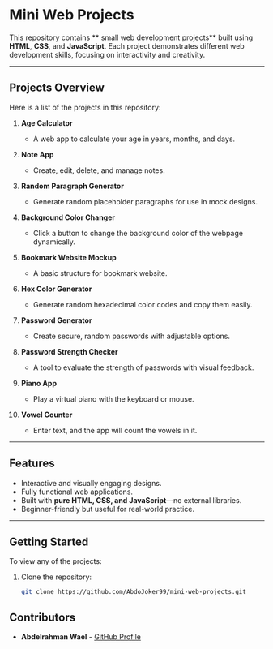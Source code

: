 #  Mini Web Projects

This repository contains ** small web development projects** built using **HTML**, **CSS**, and **JavaScript**. Each project demonstrates different web development skills, focusing on interactivity and creativity.

---

## Projects Overview

Here is a list of the projects in this repository:

1. **Age Calculator**  
   - A web app to calculate your age in years, months, and days.

2. **Note App**  
   - Create, edit, delete, and manage notes.

3. **Random Paragraph Generator**  
   - Generate random placeholder paragraphs for use in mock designs.

4. **Background Color Changer**  
   - Click a button to change the background color of the webpage dynamically.

5. **Bookmark Website Mockup**  
   - A basic structure for bookmark website.

6. **Hex Color Generator**  
   - Generate random hexadecimal color codes and copy them easily.

7. **Password Generator**  
   - Create secure, random passwords with adjustable options.

8. **Password Strength Checker**  
   - A tool to evaluate the strength of passwords with visual feedback.

9. **Piano App**  
   - Play a virtual piano with the keyboard or mouse.

10. **Vowel Counter**  
    - Enter text, and the app will count the vowels in it.

---

## Features

- Interactive and visually engaging designs.
- Fully functional web applications.
- Built with **pure HTML, CSS, and JavaScript**—no external libraries.
- Beginner-friendly but useful for real-world practice.

---

## Getting Started

To view any of the projects:

1. Clone the repository:
   ```bash
   git clone https://github.com/AbdoJoker99/mini-web-projects.git
   ```

## Contributors

- **Abdelrahman Wael** - [GitHub Profile](https://github.com/AbdoJoker99)
